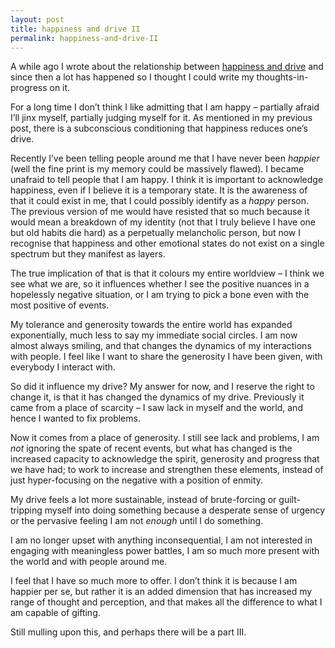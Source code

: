 ```yaml
---
layout: post
title: happiness and drive II
permalink: happiness-and-drive-II
---
```


A while ago I wrote about the relationship between [happiness and drive](http://journal.winnielim.org/happiness-and-drive) and since then a lot has happened so I thought I could write my thoughts-in-progress on it.

For a long time I don’t think I like admitting that I am happy – partially afraid I’ll jinx myself, partially judging myself for it. As mentioned in my previous post, there is a subconscious conditioning that happiness reduces one’s drive. 

Recently I’ve been telling people around me that I have never been _happier_ (well the fine print is my memory could be massively flawed). I became unafraid to tell people that I am happy. I think it is important to acknowledge happiness, even if I believe it is a temporary state. It is the awareness of that it could exist in me, that I could possibly identify as a _happy_ person. The previous version of me would have resisted that so much because it would mean a breakdown of my identity (not that I truly believe I have one but old habits die hard) as a perpetually melancholic person, but now I recognise that happiness and other emotional states do not exist on a single spectrum but they manifest as layers.

The true implication of that is that it colours my entire worldview – I think we see what we are, so it influences whether I see the positive nuances in a hopelessly negative situation, or I am trying to pick a bone even with the most positive of events. 

My tolerance and generosity towards the entire world has expanded exponentially, much less to say my immediate social circles. I am now almost always smiling, and that changes the dynamics of my interactions with people. I feel like I want to share the generosity I have been given, with everybody I interact with.

So did it influence my drive? My answer for now, and I reserve the right to change it, is that it has changed the dynamics of my drive. Previously it came from a place of scarcity – I saw lack in myself and the world, and hence I wanted to fix problems. 

Now it comes from a place of generosity. I still see lack and problems, I am _not_ ignoring the spate of recent events, but what has changed is the increased capacity to acknowledge the spirit, generosity and progress that we have had; to work to increase and strengthen these elements, instead of just hyper-focusing on the negative with a position of enmity.

My drive feels a lot more sustainable, instead of brute-forcing or guilt-tripping myself into doing something because a desperate sense of urgency or the pervasive feeling I am not _enough_ until I do something. 

I am no longer upset with anything inconsequential, I am not interested in engaging with meaningless power battles, I am so much more present with the world and with people around me. 

I feel that I have so much more to offer. I don’t think it is because I am happier per se, but rather it is an added dimension that has increased my range of thought and perception, and that makes all the difference to what I am capable of gifting. 

Still mulling upon this, and perhaps there will be a part III. 

